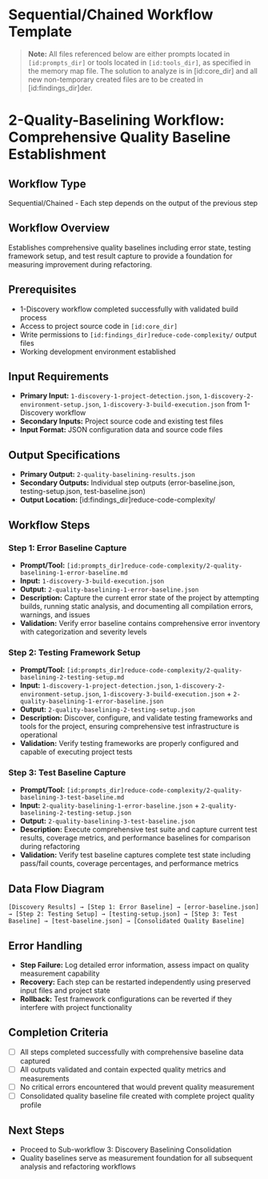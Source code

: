 # Sequential/Chained Workflow Template

> **Note:** All files referenced below are either prompts located in `[id:prompts_dir]` or tools located in `[id:tools_dir]`, as specified in the memory map file.
> The solution to analyze is in [id:core_dir] and all new non-temporary created files are to be created in [id:findings_dir]der.

# 2-Quality-Baselining Workflow: Comprehensive Quality Baseline Establishment

## Workflow Type
Sequential/Chained - Each step depends on the output of the previous step

## Workflow Overview
Establishes comprehensive quality baselines including error state, testing framework setup, and test result capture to provide a foundation for measuring improvement during refactoring.

## Prerequisites
- 1-Discovery workflow completed successfully with validated build process
- Access to project source code in `[id:core_dir]`
- Write permissions to `[id:findings_dir]reduce-code-complexity/` output files
- Working development environment established

## Input Requirements
- **Primary Input:** `1-discovery-1-project-detection.json`, `1-discovery-2-environment-setup.json`, `1-discovery-3-build-execution.json` from 1-Discovery workflow
- **Secondary Inputs:** Project source code and existing test files
- **Input Format:** JSON configuration data and source code files

## Output Specifications
- **Primary Output:** `2-quality-baselining-results.json`
- **Secondary Outputs:** Individual step outputs (error-baseline.json, testing-setup.json, test-baseline.json)
- **Output Location:** [id:findings_dir]reduce-code-complexity/

## Workflow Steps

### Step 1: Error Baseline Capture
- **Prompt/Tool:** `[id:prompts_dir]reduce-code-complexity/2-quality-baselining-1-error-baseline.md`
- **Input:** `1-discovery-3-build-execution.json`
- **Output:** `2-quality-baselining-1-error-baseline.json`
- **Description:** Capture the current error state of the project by attempting builds, running static analysis, and documenting all compilation errors, warnings, and issues
- **Validation:** Verify error baseline contains comprehensive error inventory with categorization and severity levels

### Step 2: Testing Framework Setup
- **Prompt/Tool:** `[id:prompts_dir]reduce-code-complexity/2-quality-baselining-2-testing-setup.md`
- **Input:** `1-discovery-1-project-detection.json`, `1-discovery-2-environment-setup.json`, `1-discovery-3-build-execution.json` + `2-quality-baselining-1-error-baseline.json`
- **Output:** `2-quality-baselining-2-testing-setup.json`
- **Description:** Discover, configure, and validate testing frameworks and tools for the project, ensuring comprehensive test infrastructure is operational
- **Validation:** Verify testing frameworks are properly configured and capable of executing project tests

### Step 3: Test Baseline Capture
- **Prompt/Tool:** `[id:prompts_dir]reduce-code-complexity/2-quality-baselining-3-test-baseline.md`
- **Input:** `2-quality-baselining-1-error-baseline.json` + `2-quality-baselining-2-testing-setup.json`
- **Output:** `2-quality-baselining-3-test-baseline.json`
- **Description:** Execute comprehensive test suite and capture current test results, coverage metrics, and performance baselines for comparison during refactoring
- **Validation:** Verify test baseline captures complete test state including pass/fail counts, coverage percentages, and performance metrics

## Data Flow Diagram
```
[Discovery Results] → [Step 1: Error Baseline] → [error-baseline.json] → [Step 2: Testing Setup] → [testing-setup.json] → [Step 3: Test Baseline] → [test-baseline.json] → [Consolidated Quality Baseline]
```

## Error Handling
- **Step Failure:** Log detailed error information, assess impact on quality measurement capability
- **Recovery:** Each step can be restarted independently using preserved input files and project state
- **Rollback:** Test framework configurations can be reverted if they interfere with project functionality

## Completion Criteria
- [ ] All steps completed successfully with comprehensive baseline data captured
- [ ] All outputs validated and contain expected quality metrics and measurements
- [ ] No critical errors encountered that would prevent quality measurement
- [ ] Consolidated quality baseline file created with complete project quality profile

## Next Steps
- Proceed to Sub-workflow 3: Discovery Baselining Consolidation
- Quality baselines serve as measurement foundation for all subsequent analysis and refactoring workflows
